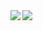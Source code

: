 <a href="https://github.com/anuraghazra/github-readme-stats">
  <img align="left" src="https://github-readme-stats.vercel.app/api?username=Co9xs&count_private=true&show_icons=true" />
</a>
<a href="https://github.com/anuraghazra/github-readme-stats">
  <img align="left" src="https://github-readme-stats.vercel.app/api/top-langs/?username=Co9xs" />
</a>
